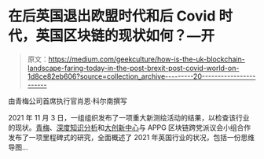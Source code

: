 # 在后英国退出欧盟时代和后 Covid 时代，英国区块链的现状如何？—开

> 原文：<https://medium.com/geekculture/how-is-the-uk-blockchain-landscape-faring-today-in-the-post-brexit-post-covid-world-on-1d8ce82eb606?source=collection_archive---------20----------------------->

由青梅公司首席执行官肖恩·科尔南撰写

2021 年 11 月 3 日，一组组织发布了一项重大新测绘活动的结果，以检查该行业的现状。[青梅](https://www.greengage.co/)、[深度知识分析](https://www.dka.global/)和[大创新中心](https://www.biginnovationcentre.com/)与 APPG 区块链跨党派议会小组合作发布了一项里程碑式的研究，全面概述了 2021 年英国行业的状况，包括一份思维导图…